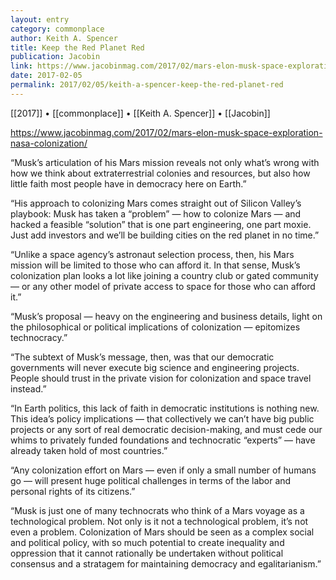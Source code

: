 ```yaml
---
layout: entry
category: commonplace
author: Keith A. Spencer
title: Keep the Red Planet Red
publication: Jacobin
link: https://www.jacobinmag.com/2017/02/mars-elon-musk-space-exploration-nasa-colonization/
date: 2017-02-05
permalink: 2017/02/05/keith-a-spencer-keep-the-red-planet-red
---
```


[[2017]] • [[commonplace]] • [[Keith A. Spencer]] • [[Jacobin]] 

https://www.jacobinmag.com/2017/02/mars-elon-musk-space-exploration-nasa-colonization/

“Musk’s articulation of his Mars mission reveals not only what’s wrong with how we think about extraterrestrial colonies and resources, but also how little faith most people have in democracy here on Earth.”

“His approach to colonizing Mars comes straight out of Silicon Valley’s playbook: Musk has taken a “problem” — how to colonize Mars — and hacked a feasible “solution” that is one part engineering, one part moxie. Just add investors and we’ll be building cities on the red planet in no time.”

“Unlike a space agency’s astronaut selection process, then, his Mars mission will be limited to those who can afford it. In that sense, Musk’s colonization plan looks a lot like joining a country club or gated community — or any other model of private access to space for those who can afford it.”

“Musk’s proposal — heavy on the engineering and business details, light on the philosophical or political implications of colonization — epitomizes technocracy.”

“The subtext of Musk’s message, then, was that our democratic governments will never execute big science and engineering projects. People should trust in the private vision for colonization and space travel instead.”

“In Earth politics, this lack of faith in democratic institutions is nothing new. This idea’s policy implications — that collectively we can’t have big public projects or any sort of real democratic decision-making, and must cede our whims to privately funded foundations and technocratic “experts” — have already taken hold of most countries.”

“Any colonization effort on Mars — even if only a small number of humans go — will present huge political challenges in terms of the labor and personal rights of its citizens.”

“Musk is just one of many technocrats who think of a Mars voyage as a technological problem. Not only is it not a technological problem, it’s not even a problem. Colonization of Mars should be seen as a complex social and political policy, with so much potential to create inequality and oppression that it cannot rationally be undertaken without political consensus and a stratagem for maintaining democracy and egalitarianism.”

